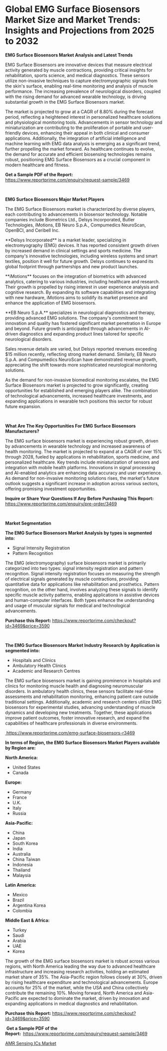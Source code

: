 <p><h1>Global EMG Surface Biosensors Market Size and Market Trends: Insights and Projections from 2025 to 2032</h1></p><p><strong>EMG Surface Biosensors Market Analysis and Latest Trends</strong></p>
<p><p>EMG Surface Biosensors are innovative devices that measure electrical activity generated by muscle contractions, providing critical insights for rehabilitation, sports science, and medical diagnostics. These sensors utilize non-invasive techniques to capture electromyographic signals from the skin's surface, enabling real-time monitoring and analysis of muscle performance. The increasing prevalence of neurological disorders, coupled with the rising demand for advanced wearable technology, is driving substantial growth in the EMG Surface Biosensors market. </p><p>The market is projected to grow at a CAGR of 8.80% during the forecast period, reflecting a heightened interest in personalized healthcare solutions and physiological monitoring tools. Advancements in sensor technology and miniaturization are contributing to the proliferation of portable and user-friendly devices, enhancing their appeal in both clinical and consumer applications. Additionally, the integration of artificial intelligence and machine learning with EMG data analysis is emerging as a significant trend, further propelling the market forward. As healthcare continues to evolve, the demand for accurate and efficient biosensing technologies remains robust, positioning EMG Surface Biosensors as a crucial component in modern healthcare and fitness.</p></p>
<p><strong>Get a Sample PDF of the Report:&nbsp;</strong> <a href="https://www.reportprime.com/enquiry/request-sample/3469?utm_campaign=3455&utm_medium=2&utm_source=Github&utm_content=ia&utm_term=18032025&utm_id=emg-surface-biosensors">https://www.reportprime.com/enquiry/request-sample/3469</a></p>
<p>&nbsp;</p>
<p><strong>EMG Surface Biosensors Major Market Players</strong></p>
<p><p>The EMG Surface Biosensors market is characterized by diverse players, each contributing to advancements in biosensor technology. Notable companies include Biometrics Ltd., Delsys Incorporated, Butler Technologies, iMotions, EB Neuro S.p.A., Compumedics NeuroScan, OpenBCI, and Ceribell Inc.</p><p>**Delsys Incorporated** is a market leader, specializing in electromyography (EMG) devices. It has reported consistent growth driven by increased demand in clinical settings and sports medicine. The company's innovative technologies, including wireless systems and smart textiles, position it well for future growth. Delsys continues to expand its global footprint through partnerships and new product launches.</p><p>**iMotions** focuses on the integration of biometrics with advanced analytics, catering to various industries, including healthcare and research. Their growth is propelled by rising interest in user experience analysis and cognitive research. By expanding its software capabilities and integrating with new hardware, iMotions aims to solidify its market presence and enhance the application of EMG biosensors.</p><p>**EB Neuro S.p.A.** specializes in neurological diagnostics and therapy, providing advanced EMG solutions. The company's commitment to innovation and quality has fostered significant market penetration in Europe and beyond. Future growth is anticipated through advancements in AI-driven diagnostics and expanding product lines tailored for specific neurological disorders.</p><p>Sales revenue details are varied, but Delsys reported revenues exceeding $15 million recently, reflecting strong market demand. Similarly, EB Neuro S.p.A. and Compumedics NeuroScan have demonstrated revenue growth, appreciating the shift towards more sophisticated neurological monitoring solutions.</p><p>As the demand for non-invasive biomedical monitoring escalates, the EMG Surface Biosensors market is projected to grow significantly, creating opportunities for established and emerging players alike. The combination of technological advancements, increased healthcare investments, and expanding applications in wearable tech positions this sector for robust future expansion.</p></p>
<p>&nbsp;</p>
<p><strong>What Are The Key Opportunities For EMG Surface Biosensors Manufacturers?</strong></p>
<p><p>The EMG surface biosensors market is experiencing robust growth, driven by advancements in wearable technology and increased awareness of health monitoring. The market is projected to expand at a CAGR of over 15% through 2028, fueled by applications in rehabilitation, sports medicine, and personalized healthcare. Key trends include miniaturization of sensors and integration with mobile health platforms. Innovations in signal processing and AI-enabled analytics are enhancing data accuracy and user experience. As demand for non-invasive monitoring solutions rises, the market's future outlook suggests a significant increase in adoption across various sectors, offering promising investment opportunities.</p></p>
<p><strong>Inquire or Share Your Questions If Any Before Purchasing This Report:</strong> <a href="https://www.reportprime.com/enquiry/pre-order/3469?utm_campaign=3455&utm_medium=2&utm_source=Github&utm_content=ia&utm_term=18032025&utm_id=emg-surface-biosensors">https://www.reportprime.com/enquiry/pre-order/3469</a></p>
<p>&nbsp;</p>
<p><strong>Market Segmentation</strong></p>
<p><strong>The EMG Surface Biosensors Market Analysis by types is segmented into:</strong></p>
<p><ul><li>Signal Intensity Registration</li><li>Pattern Recognition</li></ul></p>
<p><p>The EMG (electromyography) surface biosensors market is primarily categorized into two types: signal intensity registration and pattern recognition. Signal intensity registration focuses on measuring the strength of electrical signals generated by muscle contractions, providing quantitative data for applications like rehabilitation and prosthetics. Pattern recognition, on the other hand, involves analyzing these signals to identify specific muscle activity patterns, enabling applications in assistive devices and human-computer interfaces. Both types enhance the understanding and usage of muscular signals for medical and technological advancements.</p></p>
<p><strong>Purchase this Report:&nbsp;</strong><a href="https://www.reportprime.com/checkout?id=3469&price=3590&utm_campaign=3455&utm_medium=2&utm_source=Github&utm_content=ia&utm_term=18032025&utm_id=emg-surface-biosensors">https://www.reportprime.com/checkout?id=3469&price=3590</a></p>
<p>&nbsp;</p>
<p><strong>The EMG Surface Biosensors Market Industry Research by Application is segmented into:</strong></p>
<p><ul><li>Hospitals and Clinics</li><li>Ambulatory Health Clinics</li><li>Academic and Research Centres</li></ul></p>
<p><p>The EMG surface biosensors market is gaining prominence in hospitals and clinics for monitoring muscle health and diagnosing neuromuscular disorders. In ambulatory health clinics, these sensors facilitate real-time assessments and rehabilitation monitoring, enhancing patient care outside traditional settings. Additionally, academic and research centers utilize EMG biosensors for experimental studies, advancing understanding of muscle dynamics and developing new treatments. Together, these applications improve patient outcomes, foster innovative research, and expand the capabilities of healthcare professionals in diverse environments.</p></p>
<p><a href="https://www.reportprime.com/emg-surface-biosensors-r3469?utm_campaign=3455&utm_medium=2&utm_source=Github&utm_content=ia&utm_term=18032025&utm_id=emg-surface-biosensors">&nbsp;https://www.reportprime.com/emg-surface-biosensors-r3469</a></p>
<p><strong>In terms of Region, the EMG Surface Biosensors Market Players available by Region are:</strong></p>
<p>
    <p> <strong> North America: </strong>
        <ul>
            <li>United States</li>
            <li>Canada</li>
        </ul>
        </p> 
    <p> <strong> Europe: </strong>
        <ul>
            <li>Germany</li>
            <li>France</li>
            <li>U.K.</li>
            <li>Italy</li>
            <li>Russia</li>
        </ul>
        </p> 
    <p> <strong> Asia-Pacific: </strong>
        <ul>
            <li>China</li>
            <li>Japan</li>
            <li>South Korea</li>
            <li>India</li>
            <li>Australia</li>
            <li>China Taiwan</li>
            <li>Indonesia</li>
            <li>Thailand</li>
            <li>Malaysia</li>
        </ul>
        </p> 
    <p> <strong> Latin America: </strong>
        <ul>
            <li>Mexico</li>
            <li>Brazil</li>
            <li>Argentina Korea</li>
            <li>Colombia</li>
        </ul>
        </p> 
    <p> <strong> Middle East & Africa: </strong>
        <ul>
            <li>Turkey</li>
            <li>Saudi</li>
            <li>Arabia</li>
            <li>UAE</li>
            <li>Korea</li>
        </ul>
    </p>
    </p>
<p><p>The growth of the EMG surface biosensors market is robust across various regions, with North America leading the way due to advanced healthcare infrastructure and increasing research activities, holding an estimated market share of 35%. The Asia-Pacific region follows closely at 30%, driven by rising healthcare expenditure and technological advancements. Europe accounts for 25% of the market, while the USA and China collectively contribute the remaining 10%. Moving forward, North America and Asia-Pacific are expected to dominate the market, driven by innovation and expanding applications in medical diagnostics and rehabilitation.</p></p>
<p><strong>Purchase this Report: </strong><a href="https://www.reportprime.com/checkout?id=3469&price=3590&utm_campaign=3455&utm_medium=2&utm_source=Github&utm_content=ia&utm_term=18032025&utm_id=emg-surface-biosensors">https://www.reportprime.com/checkout?id=3469&price=3590</a></p>
<p>&nbsp;<strong>Get a Sample PDF of the Report:&nbsp;&nbsp;</strong><a href="https://www.reportprime.com/enquiry/request-sample/3469?utm_campaign=3455&utm_medium=2&utm_source=Github&utm_content=ia&utm_term=18032025&utm_id=emg-surface-biosensors">https://www.reportprime.com/enquiry/request-sample/3469</a></p>
<p><strong></strong></p>
<p><p><a href="https://github.com/khifzaba/Market-Research-Report-List-1/blob/main/amr-sensing-ics-market.md?utm_campaign=3455&utm_medium=2&utm_source=Github&utm_content=ia&utm_term=18032025&utm_id=emg-surface-biosensors">AMR Sensing ICs Market</a></p></p>